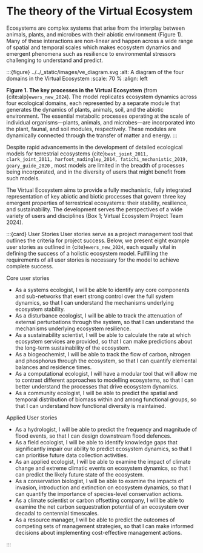 # The theory of the Virtual Ecosystem

Ecosystems are complex systems that arise from the interplay between animals, plants,
and microbes with their abiotic environment (Figure 1). Many of these interactions are
non-linear and happen across a wide range of spatial and temporal scales which makes
ecosystem dynamics and emergent phenomena such as resilience to environmental stressors
challenging to understand and predict.

:::{figure} ../../_static/images/ve_diagram.svg
:alt: A diagram of the four domains in the Virtual Ecosystem
:scale: 70 %
:align: left

**Figure 1. The key processes in the Virtual Ecosystem** (from
{cite:alp}`ewers_new_2024`). The model replicates ecosystem dynamics across four
ecological domains, each represented by a separate module that generates the dynamics of
plants, animals, soil, and the abiotic environment. The essential metabolic processes
operating at the scale of individual organisms—plants, animals, and microbes—are
incorporated into the plant, faunal, and soil modules, respectively. These modules are
dynamically connected through the transfer of matter and energy.
:::

Despite rapid advancements in the development of detailed ecological models for
terrestrial ecosystems
{cite}`best_joint_2011,
clark_joint_2011,
harfoot_madingley_2014,
fatichi_mechanistic_2019,
geary_guide_2020`
, most models are limited in the breadth of processes being incorporated, and in the
diversity of users that might benefit from such models.

The Virtual Ecosystem aims
to provide a fully mechanistic, fully integrated representation of key abiotic and
biotic processes that govern three key emergent properties of terrestrical ecosystems:
their stability, resilience, and sustainability.
The development serves the perspectives of a wide variety of users and disciplines
(Box 1; Virtual Ecosystem Project Team 2024).

:::{card} User Stories
User stories serve as a project management tool that outlines the criteria for project
success. Below, we present eight example user stories as outlined in {cite}`ewers_new_2024`,
each equally vital in defining the success of a holistic ecosystem model. Fulfilling
the requirements of all user stories is necessary for the model to achieve complete
success.

Core user stories

* As a systems ecologist, I will be able to identify any core components and
sub-networks that exert strong control over the full system dynamics, so that I can
understand the mechanisms underlying ecosystem stability.
* As a disturbance ecologist, I will be able to track the attenuation of external
perturbations through the system, so that I can understand the mechanisms underlying
ecosystem resilience.
* As a sustainability scientist, I will be able to calculate the rate at which ecosystem
services are provided, so that I can make predictions about the long-term sustainability
of the ecosystem.
* As a biogeochemist, I will be able to track the flow of carbon, nitrogen and
phosphorus through the ecosystem, so that I can quantify elemental balances and
residence times.
* As a computational ecologist, I will have a modular tool that will allow me to
contrast different approaches to modelling ecosystems, so that I can better understand
the processes that drive ecosystem dynamics.
* As a community ecologist, I will be able to predict the spatial and temporal
distribution of biomass within and among functional groups, so that I can understand how
functional diversity is maintained.

Applied User stories

* As a hydrologist, I will be able to predict the frequency and magnitude of flood
events, so that I can design downstream flood defences.
* As a field ecologist, I will be able to identify knowledge gaps that significantly
impair our ability to predict ecosystem dynamics, so that I can prioritise future data
collection activities.
* As an applied ecologist, I will be able to examine the impact of climate change and
extreme climatic events on ecosystem dynamics, so that I can predict the likely future
state of the ecosystem.
* As a conservation biologist, I will be able to examine the impacts of invasion,
introduction and extinction on ecosystem dynamics, so that I can quantify the
importance of species-level conservation actions.
* As a climate scientist or carbon offsetting company, I will be able to examine the net
carbon sequestration potential of an ecosystem over decadal to centennial timescales.
* As a resource manager, I will be able to predict the outcomes of competing sets of
management strategies, so that I can make informed decisions about implementing
cost-effective management actions.

:::
